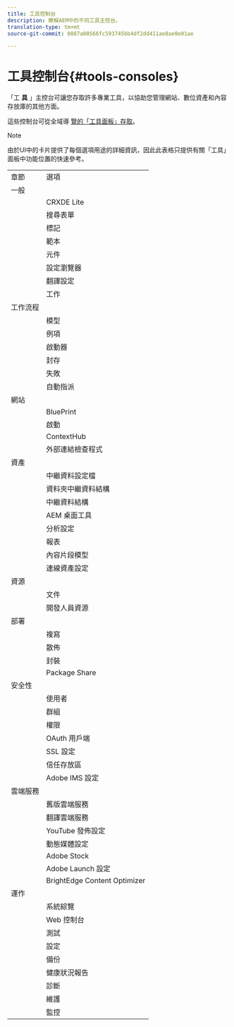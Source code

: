 ```yaml
---
title: 工具控制台
description: 瞭解AEM中的不同工具主控台。
translation-type: tm+mt
source-git-commit: 0887a00566fc593745bb4df2dd411ae8ae0e01ae

---
```



# 工具控制台{#tools-consoles}

「工 **具** 」主控台可讓您存取許多專業工具，以協助您管理網站、數位資產和內容存放庫的其他方面。

這些控制台可從全域導 [覽的「工具面板」存取](/help/sites-cloud/authoring/getting-started/basic-handling.md#tools-panel)。

>[!NOTE]
>
>由於UI中的卡片提供了每個選項用途的詳細資訊，因此此表格只提供有關「工具」面板中功能位置的快速參考。

<table>
 <tbody>
  <tr>
   <td>章節</td>
   <td>選項</td>
  </tr>
  <tr>
   <td>一般</td>
   <td> </td>
  </tr>
  <tr>
   <td> </td>
   <td>CRXDE Lite</td>
  </tr>
  <tr>
   <td> </td>
   <td>搜尋表單<br /> </td>
  </tr>
  <tr>
   <td> </td>
   <td>標記</td>
  </tr>
  <tr>
   <td> </td>
   <td>範本</td>
  </tr>
  <tr>
   <td> </td>
   <td>元件</td>
  </tr>
  <tr>
   <td> </td>
   <td>設定瀏覽器</td>
  </tr>
  <tr>
   <td> </td>
   <td>翻譯設定</td>
  </tr>
  <tr>
   <td> </td>
   <td>工作</td>
  </tr>
  <tr>
   <td>工作流程</td>
   <td> </td>
  </tr>
  <tr>
   <td> </td>
   <td>模型</td>
  </tr>
  <tr>
   <td> </td>
   <td>例項</td>
  </tr>
  <tr>
   <td> </td>
   <td>啟動器</td>
  </tr>
  <tr>
   <td> </td>
   <td>封存</td>
  </tr>
  <tr>
   <td> </td>
   <td>失敗</td>
  </tr>
  <tr>
   <td> </td>
   <td>自動指派</td>
  </tr>
  <tr>
   <td>網站</td>
   <td> </td>
  </tr>
  <tr>
   <td> </td>
   <td>BluePrint</td>
  </tr>
  <tr>
   <td> </td>
   <td>啟動</td>
  </tr>
  <tr>
   <td> </td>
   <td>ContextHub</td>
  </tr>
  <tr>
   <td> </td>
   <td>外部連結檢查程式<br /> </td>
  </tr>
  <tr>
   <td>資產</td>
   <td> </td>
  </tr>
  <tr>
   <td> </td>
   <td>中繼資料設定檔</td>
  </tr>
  <tr>
   <td> </td>
   <td>資料夾中繼資料結構<br /> </td>
  </tr>
  <tr>
   <td> </td>
   <td>中繼資料結構</td>
  </tr>
  <tr>
   <td> </td>
   <td>AEM 桌面工具<br /> </td>
  </tr>
  <tr>
   <td> </td>
   <td>分析設定</td>
  </tr>
  <tr>
   <td> </td>
   <td>報表</td>
  </tr>
  <tr>
   <td> </td>
   <td>內容片段模型<br /> </td>
  </tr>
  <tr>
   <td> </td>
   <td>連線資產設定</td>
  </tr>
  <tr>
   <td>資源</td>
   <td> </td>
  </tr>
  <tr>
   <td> </td>
   <td>文件</td>
  </tr>
  <tr>
   <td> </td>
   <td>開發人員資源</td>
  </tr>
  <tr>
   <td>部署</td>
   <td> </td>
  </tr>
  <tr>
   <td> </td>
   <td>複寫</td>
  </tr>
  <tr>
   <td> </td>
   <td>散佈</td>
  </tr>
  <tr>
   <td> </td>
   <td>封裝</td>
  </tr>
  <tr>
   <td> </td>
   <td>Package Share</td>
  </tr>
  <tr>
   <td>安全性</td>
   <td> </td>
  </tr>
  <tr>
   <td> </td>
   <td>使用者</td>
  </tr>
  <tr>
   <td> </td>
   <td>群組</td>
  </tr>
  <tr>
   <td> </td>
   <td>權限</td>
  </tr>
  <tr>
   <td> </td>
   <td>OAuth 用戶端</td>
  </tr>
  <tr>
   <td> </td>
   <td>SSL 設定</td>
  </tr>
  <tr>
   <td> </td>
   <td>信任存放區</td>
  </tr>
  <tr>
   <td> </td>
   <td>Adobe IMS 設定</td>
  </tr>
  <tr>
   <td>雲端服務<br /> </td>
   <td> </td>
  </tr>
  <tr>
   <td> </td>
   <td>舊版雲端服務</td>
  </tr>
  <tr>
   <td> </td>
   <td>翻譯雲端服務</td>
  </tr>
  <tr>
   <td> </td>
   <td>YouTube 發佈設定</td>
  </tr>
  <tr>
   <td> </td>
   <td>動態媒體設定</td>
  </tr>
  <tr>
   <td> </td>
   <td>Adobe Stock</td>
  </tr>
  <tr>
   <td> </td>
   <td>Adobe Launch 設定</td>
  </tr>
  <tr>
   <td> </td>
   <td>BrightEdge Content Optimizer</td>
  </tr>
  <tr>
   <td>運作</td>
   <td> </td>
  </tr>
  <tr>
   <td> </td>
   <td>系統綜覽</td>
  </tr>
  <tr>
   <td> </td>
   <td>Web 控制台<br /> </td>
  </tr>
  <tr>
   <td> </td>
   <td>測試</td>
  </tr>
  <tr>
   <td> </td>
   <td>設定</td>
  </tr>
  <tr>
   <td> </td>
   <td>備份</td>
  </tr>
  <tr>
   <td> </td>
   <td>健康狀況報告</td>
  </tr>
  <tr>
   <td> </td>
   <td>診斷</td>
  </tr>
  <tr>
   <td> </td>
   <td>維護</td>
  </tr>
  <tr>
   <td> </td>
   <td>監控</td>
  </tr>
 </tbody>
</table>
